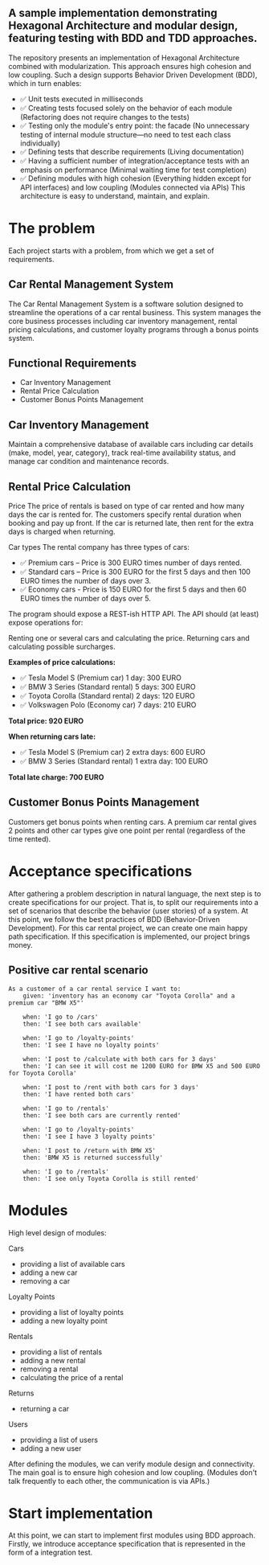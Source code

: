 ## A sample implementation demonstrating Hexagonal Architecture and modular design, featuring testing with BDD and TDD approaches.

The repository presents an implementation of Hexagonal Architecture combined with modularization. This approach ensures high cohesion and low coupling.
Such a design supports Behavior Driven Development (BDD), which in turn enables:

- ✅ Unit tests executed in milliseconds
- ✅ Creating tests focused solely on the behavior of each module (Refactoring does not require changes to the tests)
- ✅ Testing only the module's entry point: the facade (No unnecessary testing of internal module structure—no need to test each class individually)
- ✅ Defining tests that describe requirements (Living documentation)
- ✅ Having a sufficient number of integration/acceptance tests with an emphasis on performance (Minimal waiting time for test completion)
- ✅ Defining modules with high cohesion (Everything hidden except for API interfaces) and low coupling (Modules connected via APIs)
  This architecture is easy to understand, maintain, and explain.

# The problem

Each project starts with a problem, from which we get a set of requirements.

## Car Rental Management System

The Car Rental Management System is a software solution designed to streamline the operations of a car rental business.
This system manages the core business processes including car inventory management, rental pricing calculations, and customer loyalty programs through a bonus points system.

## Functional Requirements
* Car Inventory Management
* Rental Price Calculation
* Customer Bonus Points Management

## Car Inventory Management
   Maintain a comprehensive database of available cars including car details (make, model, year, category), track real-time availability status, and manage car condition and maintenance records.

## Rental Price Calculation
   Price
   The price of rentals is based on type of car rented and how many days the car is rented for. The customers specify rental duration when booking and pay up front. If the car is returned late, then rent for the extra days is charged when returning.

   Car types
   The rental company has three types of cars:

- ✅ Premium cars – Price is 300 EURO times number of days rented.
- ✅ Standard cars – Price is 300 EURO for the first 5 days and then 100 EURO times the number of days over 3.
- ✅ Economy cars - Price is 150 EURO for the first 5 days and then 60 EURO times the number of days over 5.

The program should expose a REST-ish HTTP API. The API should (at least) expose operations for:

Renting one or several cars and calculating the price.
Returning cars and calculating possible surcharges.

**Examples of price calculations:**
- ✅ Tesla Model S (Premium car) 1 day: 300 EURO
- ✅ BMW 3 Series (Standard rental) 5 days: 300 EURO
- ✅ Toyota Corolla (Standard rental) 2 days: 120 EURO
- ✅ Volkswagen Polo (Economy car) 7 days: 210 EURO

**Total price: 920 EURO**

**When returning cars late:**
- ✅ Tesla Model S (Premium car) 2 extra days: 600 EURO
- ✅ BMW 3 Series (Standard rental) 1 extra day: 100 EURO

**Total late charge: 700 EURO**

## Customer Bonus Points Management
   Customers get bonus points when renting cars. A premium car rental gives 2 points and other car types give one point per rental (regardless of the time rented).
   
# Acceptance specifications

After gathering a problem description in natural language, the next step is to create specifications for our project.
That is, to split our requirements into a set of scenarios that describe the behavior (user stories) of a system.
At this point, we follow the best practices of BDD (Behavior-Driven Development).
For this car rental project, we can create one main happy path specification.
If this specification is implemented, our project brings money.

## Positive car rental scenario

    As a customer of a car rental service I want to:
        given: 'inventory has an economy car "Toyota Corolla" and a premium car "BMW X5"'

        when: 'I go to /cars'
        then: 'I see both cars available'

        when: 'I go to /loyalty-points'
        then: 'I see I have no loyalty points'

        when: 'I post to /calculate with both cars for 3 days'
        then: 'I can see it will cost me 1200 EURO for BMW X5 and 500 EURO for Toyota Corolla'

        when: 'I post to /rent with both cars for 3 days'
        then: 'I have rented both cars'

        when: 'I go to /rentals'
        then: 'I see both cars are currently rented'

        when: 'I go to /loyalty-points'
        then: 'I see I have 3 loyalty points'

        when: 'I post to /return with BMW X5'
        then: 'BMW X5 is returned successfully'

        when: 'I go to /rentals'
        then: 'I see only Toyota Corolla is still rented'

# Modules

High level design of modules:

Cars
* providing a list of available cars
* adding a new car
* removing a car

Loyalty Points
* providing a list of loyalty points
* adding a new loyalty point

Rentals
* providing a list of rentals
* adding a new rental
* removing a rental
* calculating the price of a rental

Returns
* returning a car

Users
* providing a list of users
* adding a new user

After defining the modules, we can verify module design and connectivity. The main goal is to ensure high cohesion and low coupling.
(Modules don't talk frequently to each other, the communication is via APIs.)

# Start implementation

At this point, we can start to implement first modules using BDD approach. 
Firstly, we introduce acceptance specification that is represented in the form of a integration test.
